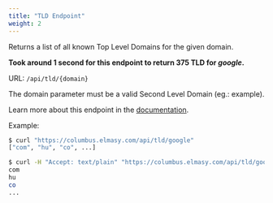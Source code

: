 ```yaml
---
title: "TLD Endpoint"
weight: 2
---
```


Returns a list of all known Top Level Domains for the given domain.

**Took around 1 second for this endpoint to return 375 TLD for *google*.**

URL: `/api/tld/{domain}`

The domain parameter must be a valid Second Level Domain (eg.: example).

Learn more about this endpoint in the [documentation](https://columbus.elmasy.com/swagger/#/domain/get_api_tld__domain_).

Example:

```bash
$ curl "https://columbus.elmasy.com/api/tld/google"
["com", "hu", "co", ...]

$ curl -H "Accept: text/plain" "https://columbus.elmasy.com/api/tld/google"
com
hu
co
...
```